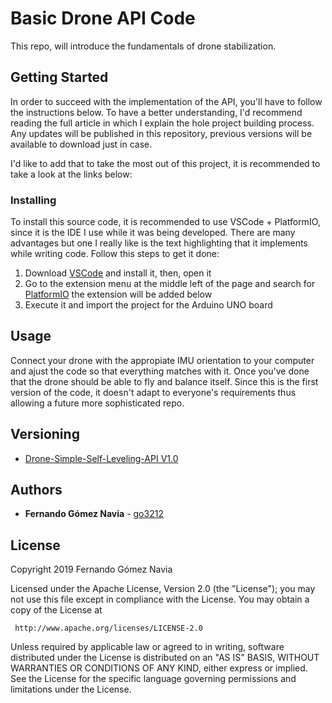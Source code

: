 # Basic Drone API Code
 This repo, will introduce the fundamentals of drone stabilization.
## Getting Started
 In order to succeed with the implementation of the API, you'll have to follow the instructions below. To have a better understanding, I'd recommend reading the full article in which I explain the hole project building process. Any updates will be published in this repository, previous versions will be available to download just in case.

 I'd like to add that to take the most out of this project, it is recommended to take a look at the links below:
### Installing
 To install this source code, it is recommended to use VSCode + PlatformIO, since it is the IDE I use while it was being developed. There are many advantages but one I really like is the text highlighting that it implements while writing code. Follow this steps to get it done:

1. Download [VSCode](https://code.visualstudio.com/) and install it, then, open it
2. Go to the extension menu at the middle left of the page and search for [PlatformIO](https://platformio.org/) the extension will be added below
3. Execute it and import the project for the Arduino UNO board

## Usage
 Connect your drone with the appropiate IMU orientation to your computer and ajust the code so that everything matches with it. Once you've done that the drone should be able to fly and balance itself. Since this is the first version of the code, it doesn't adapt to everyone's requirements thus allowing a future more sophisticated repo.

## Versioning
* [Drone-Simple-Self-Leveling-API V1.0](https://github.com/go3212/Drone-Simple-Self-Leveling-API)
## Authors
* **Fernando Gómez Navia** - [go3212](https://github.com/go3212/)
## License
   Copyright 2019 Fernando Gómez Navia

   Licensed under the Apache License, Version 2.0 (the "License");
   you may not use this file except in compliance with the License.
   You may obtain a copy of the License at

     http://www.apache.org/licenses/LICENSE-2.0

   Unless required by applicable law or agreed to in writing, software
   distributed under the License is distributed on an "AS IS" BASIS,
   WITHOUT WARRANTIES OR CONDITIONS OF ANY KIND, either express or implied.
   See the License for the specific language governing permissions and
   limitations under the License.

